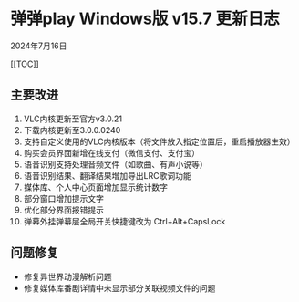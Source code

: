 # 弹弹play Windows版 v15.7 更新日志

2024年7月16日

[[TOC]]

## 主要改进

1. VLC内核更新至官方v3.0.21
2. 下载内核更新至3.0.0.0240
3. 支持自定义使用的VLC内核版本（将文件放入指定位置后，重启播放器生效）
4. 购买会员界面新增在线支付（微信支付、支付宝）
5. 语音识别支持处理音频文件（如歌曲、有声小说等）
6. 语音识别结果、翻译结果增加导出LRC歌词功能
7. 媒体库、个人中心页面增加显示统计数字
8. 部分窗口增加提示文字
9. 优化部分界面报错提示
10. 弹幕外挂弹幕层全局开关快捷键改为 Ctrl+Alt+CapsLock

## 问题修复

- 修复异世界动漫解析问题
- 修复媒体库番剧详情中未显示部分关联视频文件的问题